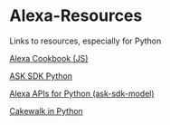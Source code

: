 # Alexa-Resources
Links to resources, especially for Python

[Alexa Cookbook (JS)](https://github.com/alexa/alexa-cookbook "Alexa Cookbook")

[ASK SDK Python](https://github.com/alexa/alexa-skills-kit-sdk-for-python)

[Alexa APIs for Python (ask-sdk-model)](https://github.com/alexa/alexa-apis-for-python)

[Cakewalk in Python](https://github.com/frivas/skill-sample-python-cakewalk/blob/master/index.py)

